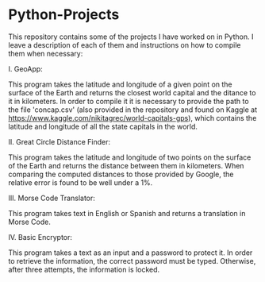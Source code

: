 # Python-Projects

This repository contains some of the projects I have worked on in Python.
I leave a description of each of them and instructions on how to compile them when necessary:

I.  GeoApp:

  This program takes the latitude and longitude of a given point on the surface of the Earth and returns the closest world capital and the ditance to it in kilometers. 
  In order to compile it it is necessary to provide the path to the file 'concap.csv' (also provided in the repository and found on Kaggle at https://www.kaggle.com/nikitagrec/world-capitals-gps), which contains the latitude and longitude of all the state capitals in the world.

II. Great Circle Distance Finder:

  This program takes the latitude and longitude of two points on the surface of the Earth and returns the distance between them in kilometers. When comparing the computed distances to those provided by Google, the relative error is found to be well under a 1%.
  
 III. Morse Code Translator:
 
  This program takes text in English or Spanish and returns a translation in Morse Code.
  
 IV. Basic Encryptor:
 
  This program takes a text as an input and a password to protect it. In order to retrieve the information, the correct password must be typed. Otherwise, after three attempts, the information is locked.
